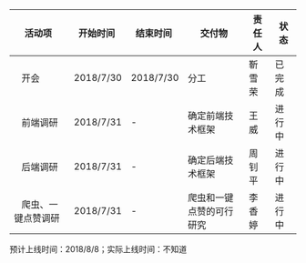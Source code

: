 | 活动项 | 开始时间 | 结束时间 | 交付物 | 责任人 | 状态 |
|-----|-----|-----|-----|-----|-----|
|    开会   | 2018/7/30 | 2018/7/30 | 分工 |靳雪荣 |已完成 |
|    前端调研   | 2018/7/31 | - | 确定前端技术框架 |王威 |进行中 |
|    后端调研   | 2018/7/31 | - | 确定后端技术框架 |周钊平 |进行中 |
|    爬虫、一键点赞调研   | 2018/7/31 | - | 爬虫和一键点赞的可行研究 |李香婷 |进行中 |
预计上线时间：2018/8/8；实际上线时间：不知道